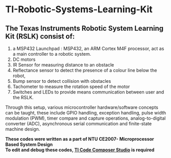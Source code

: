 # TI-Robotic-Systems-Learning-Kit

## The Texas Instruments Robotic System Learning Kit (RSLK) consist of:
1. a MSP432 Launchpad : MSP432, an ARM Cortex M4F processor, act as a main controller to a robotic system.
1. DC motors
1. IR Sensor for measuring distance to an obstacle
1. Reflectance sensor to detect the presence of a colour line below the robot, 
1. Bump sensor to detect collision with obstacles
1. Tachometer to measure the rotation speed of the motor
1. Switches and LEDs to provide means communication between user and the RSLK. 

Through this setup, various microcontroller hardware/software concepts can be taught, these include GPIO handling, exception handling, pulse width modulation (PWM), timer compare and capture operations, analog-to-digital converter (ADC), asynchronous serial communication and finite-state machine design.

**These codes were written as a part of NTU CE2007- Microprocessor Based System Design<br/>**
**To edit and debug these codes, [TI Code Composer Studio](http://processors.wiki.ti.com/index.php/Download_CCS%20?DCMP=slulplaunch&HQS=ep-con-lprf-slulplaunch-pr-sw-ccs-en#Code_Composer_Studio_Version_7_Downloads) is required**

